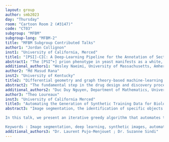 ```yaml
---
layout: group
author: smb2023
day: "Thursday"
room: "Cartoon Room 2 (#3147)"
code: "CT03"
subgroup: "MFBM"
subgroup-long: "MFBM-2"
title: "MFBM Subgroup Contributed Talks"
author1: "Jordan Collignon"
inst1: "University of California, Merced"
title1: "[PSI]-CIC: A Deep-Learning Pipeline for the Annotation of Sectored Saccharomyces cerevisiae Colonies"
abstract1: "The [PSI^+] prion phenotype in yeast manifests as a white, pink, or red color pigment related to the fraction of soluble Sup35. Experimental manipulations destabilize prion phenotypes, and allow colonies to exhibit [psi^-] (red) sectored phenotypes within otherwise completely white colonies. The mechanisms governing both size and quantity of sectors remain unknown. Images of experimental yeast colonies exhibiting sectored phenotypes offer an abundance of data to help uncover mechanisms of sectoring. However, the structure of sectored colonies is ignored in traditional biological pipelines. This is both because colony counting is labor intensive and procedures for characterizing sectored colonies do not exist. In this study, we present [PSI]-CIC, the first computational pipeline designed to identify and characterize features of sectored yeast colonies. We develop a neural network architecture that we train on synthetic images of sectored yeast colonies and apply to real images of [PSI^+], [psi^-], and sectored colonies. Our pipeline correctly predicts the colony state and frequency of sectors in approximately 89.2% of colonies detected in hand annotated experimental images. With this information, the scope of our pipeline can be later extended toward categorizing colonies grown under different experimental conditions, allowing for more meaningful and detailed comparisons between experiments performed on yeast. Our approach aims to streamline the analysis of sectored yeast colonies providing a rich set of quantitative metrics to compare with mathematical models of sector formation and provide insights into mechanisms driving the curing of prion phenotypes."
additional_authors1: "Wesley Naeimi, University of Massachusetts, Amherst; Tricia Serio, University of Massachusetts, Amherst; Suzanne Sindi, University of California, Merced"
author2: "Md Masud Rana"
inst2: "University of Kentucky"
title2: "Differential geometry and graph theory-based machine-learning model for drug design"
abstract2: "The fundamental step in the drug design and discovery process is understanding and accurately predicting the binding affinity between a drug candidate (ligand) and its receptor protein. Machine learning-based methods have become increasingly popular in this regard due to their efficiency and accuracy, as well as the growing availability of data on the structure and binding affinity of protein-ligand complexes. In molecular and biomolecular studies, differential geometry and graph theory are widely used to analyze vast, diverse, and complex datasets. Using molecular surface representation, crucial chemical and biological data can be encoded in differentiable manifolds that can reduce dimensionality. Graph theory is extensively used in biomolecular research because molecules or molecular complexes can be naturally modeled as graphs. Here, we will present several models based on differential geometry and graph theory that can be combined with advanced machine learning techniques to predict protein-ligand binding affinity with high accuracy. Our proposed models have demonstrated superior performance compared to numerous state-of-the-art models on established benchmark datasets."
additional_authors2: "Duc Duy Nguyen, Department of Mathematics, University of Kentucky."
author3: "Theo Loureaux"
inst3: "University of California Merced"
title3: "Automating the Generation of Synthetic Training Data for Biological Image Segmentation"
abstract3: "Image segmentation, the identification of specific objects from a larger image, is an important topic in computer vision and is critical to the study of biological and medical images. Common deep-learning approaches for image segmentation require large sets of labeled training-data. For many biological applications, annotated training data is not available and, as such, developing synthetic data sets - where the true labels are known - has become a standard approach in these methods. However, most methods of synthetic data generation often require substantial human intervention to create. This work takes a first step towards a fully-automated method for the segmentation of complex biological images.

In this talk, we present an iterative greedy algorithm that automates the selection of boundary points on a particular object, regardless of the complexity of its shape, by calculating the approximate solution to an optimization problem. We first demonstrate on a large set of curated shapes of various complexity that our algorithm generally does a better job than a naive approach, especially when the boundary of the shape is complex. We then apply our approach to the image segmentation in two biological contexts: identification of prion oligomers in AFM images, the identification of sectored yeast colonies. We show that our approach provides improvements to standard pipelines, and that greater improvements are possible by adding image artifacts - such as pixellization and sector coloring. Our work demonstrates that significant improvements can be made in biological image segmentation through the computational efficient generation of realistic synthetic samples. 

Keywords : Image segmentation, deep learning, synthetic images, automation, prions, yeast"
additional_authors3: "Dr. Laurent Pujo-Menjouet ; Dr. Suzanne Sindi"
---
```

